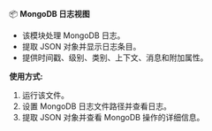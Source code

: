 📦 **MongoDB 日志视图**

- 该模块处理 MongoDB 日志。
- 提取 JSON 对象并显示日志条目。
- 提供时间戳、级别、类别、上下文、消息和附加属性。

**使用方式:**
1. 运行该文件。
2. 设置 MongoDB 日志文件路径并查看日志。
3. 提取 JSON 对象并查看 MongoDB 操作的详细信息。
